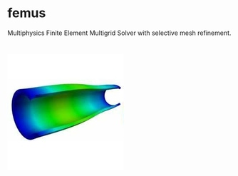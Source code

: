 femus
======

Multiphysics Finite Element Multigrid Solver with selective mesh refinement. 

![alt tag](https://github.com/FeMTTU/femus/blob/master/logo.jpg?raw=true)
=======
